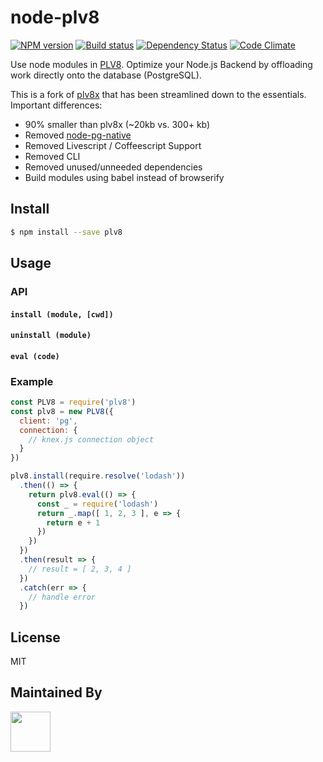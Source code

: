 # node-plv8

[![NPM version][npm-image]][npm-url]
[![Build status][ci-image]][ci-url]
[![Dependency Status][daviddm-image]][daviddm-url]
[![Code Climate][codeclimate-image]][codeclimate-url]

Use node modules in [PLV8](https://github.com/plv8/plv8). Optimize your Node.js Backend by offloading work directly onto the database (PostgreSQL).

This is a fork of [plv8x](https://github.com/clkao/plv8x) that has been streamlined down to the essentials. Important differences:

- 90% smaller than plv8x (~20kb vs. 300+ kb)
- Removed [node-pg-native](https://github.com/brianc/node-pg-native)
- Removed Livescript / Coffeescript Support
- Removed CLI
- Removed unused/unneeded dependencies
- Build modules using babel instead of browserify

## Install

```sh
$ npm install --save plv8
```

## Usage

### API

#### `install (module, [cwd])`

#### `uninstall (module)`

#### `eval (code)`

### Example

```js
const PLV8 = require('plv8')
const plv8 = new PLV8({
  client: 'pg',
  connection: {
    // knex.js connection object
  }
})

plv8.install(require.resolve('lodash'))
  .then(() => {
    return plv8.eval(() => {
      const _ = require('lodash')
      return _.map([ 1, 2, 3 ], e => {
        return e + 1
      })
    })
  })
  .then(result => {
    // result = [ 2, 3, 4 ]
  })
  .catch(err => {
    // handle error
  })
```

## License
MIT

## Maintained By
[<img src='http://i.imgur.com/Y03Jgmf.png' height='64px'>](http://langa.io)

[npm-image]: https://img.shields.io/npm/v/plv8.svg?style=flat-square
[npm-url]: https://npmjs.org/package/plv8
[ci-image]: https://img.shields.io/travis/langateam/plv8/master.svg?style=flat-square
[ci-url]: https://travis-ci.org/langateam/plv8
[daviddm-image]: http://img.shields.io/david/langateam/plv8.svg?style=flat-square
[daviddm-url]: https://david-dm.org/langateam/plv8
[codeclimate-image]: https://img.shields.io/codeclimate/github/langateam/plv8.svg?style=flat-square
[codeclimate-url]: https://codeclimate.com/github/langateam/plv8

